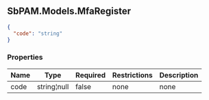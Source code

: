 
<h2 id="tocS_SbPAM.Models.MfaRegister">SbPAM.Models.MfaRegister</h2>

<a id="schemasbpam.models.mfaregister"></a>
<a id="schema_SbPAM.Models.MfaRegister"></a>
<a id="tocSsbpam.models.mfaregister"></a>
<a id="tocssbpam.models.mfaregister"></a>

```json
{
  "code": "string"
}

```

### Properties

|Name|Type|Required|Restrictions|Description|
|---|---|---|---|---|
|code|string¦null|false|none|none|


